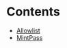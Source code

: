 

# Contents
- [Allowlist](Allowlist.sol/abstract.Allowlist.md)
- [MintPass](MintPass.sol/abstract.MintPass.md)

